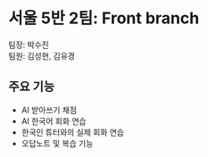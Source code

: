 # 서울 5반 2팀: Front branch
팀장: 박수진 <br>
팀원: 김성현, 김유경

## 주요 기능
- AI 받아쓰기 채점
- AI 한국어 회화 연습
- 한국인 튜터와의 실제 회화 연습
- 오답노트 및 복습 기능
